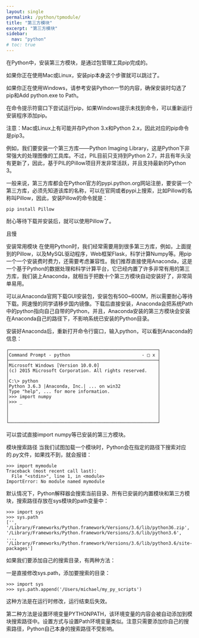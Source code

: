 ```yaml
---
layout: single
permalink: /python/tpmodule/
title: "第三方模块"
excerpt: "第三方模块"
sidebar:
  nav: "python"
# toc: true
---
```


在Python中，安装第三方模块，是通过包管理工具pip完成的。

如果你正在使用Mac或Linux，安装pip本身这个步骤就可以跳过了。

如果你正在使用Windows，请参考安装Python一节的内容，确保安装时勾选了pip和Add python.exe to Path。

在命令提示符窗口下尝试运行pip，如果Windows提示未找到命令，可以重新运行安装程序添加pip。

注意：Mac或Linux上有可能并存Python 3.x和Python 2.x，因此对应的pip命令是pip3。

例如，我们要安装一个第三方库——Python Imaging Library，这是Python下非常强大的处理图像的工具库。不过，PIL目前只支持到Python 2.7，并且有年头没有更新了，因此，基于PIL的Pillow项目开发非常活跃，并且支持最新的Python 3。

一般来说，第三方库都会在Python官方的pypi.python.org网站注册，要安装一个第三方库，必须先知道该库的名称，可以在官网或者pypi上搜索，比如Pillow的名称叫Pillow，因此，安装Pillow的命令就是：

    pip install Pillow
耐心等待下载并安装后，就可以使用Pillow了。

且慢

安装常用模块
在使用Python时，我们经常需要用到很多第三方库，例如，上面提到的Pillow，以及MySQL驱动程序，Web框架Flask，科学计算Numpy等。用pip一个一个安装费时费力，还需要考虑兼容性。我们推荐直接使用Anaconda，这是一个基于Python的数据处理和科学计算平台，它已经内置了许多非常有用的第三方库，我们装上Anaconda，就相当于把数十个第三方模块自动安装好了，非常简单易用。

可以从Anaconda官网下载GUI安装包，安装包有500~600M，所以需要耐心等待下载。网速慢的同学请移步国内镜像。下载后直接安装，Anaconda会把系统Path中的python指向自己自带的Python，并且，Anaconda安装的第三方模块会安装在Anaconda自己的路径下，不影响系统已安装的Python目录。

安装好Anaconda后，重新打开命令行窗口，输入python，可以看到Anaconda的信息：
```
┌────────────────────────────────────────────────────────┐
│Command Prompt - python                           - □ x │
├────────────────────────────────────────────────────────┤
│Microsoft Windows [Version 10.0.0]                      │
│(c) 2015 Microsoft Corporation. All rights reserved.    │
│                                                        │
│C:\> python                                             │
│Python 3.6.3 |Anaconda, Inc.| ... on win32              │
│Type "help", ... for more information.                  │
│>>> import numpy                                        │
│>>> _                                                   │
│                                                        │
│                                                        │
│                                                        │
└────────────────────────────────────────────────────────┘
```
可以尝试直接import numpy等已安装的第三方模块。

模块搜索路径
当我们试图加载一个模块时，Python会在指定的路径下搜索对应的.py文件，如果找不到，就会报错：
```
>>> import mymodule
Traceback (most recent call last):
  File "<stdin>", line 1, in <module>
ImportError: No module named mymodule
```
默认情况下，Python解释器会搜索当前目录、所有已安装的内置模块和第三方模块，搜索路径存放在sys模块的path变量中：
```
>>> import sys
>>> sys.path
['', '/Library/Frameworks/Python.framework/Versions/3.6/lib/python36.zip', '/Library/Frameworks/Python.framework/Versions/3.6/lib/python3.6', ..., '/Library/Frameworks/Python.framework/Versions/3.6/lib/python3.6/site-packages']
```
如果我们要添加自己的搜索目录，有两种方法：

一是直接修改sys.path，添加要搜索的目录：
```
>>> import sys
>>> sys.path.append('/Users/michael/my_py_scripts')
```
这种方法是在运行时修改，运行结束后失效。

第二种方法是设置环境变量PYTHONPATH，该环境变量的内容会被自动添加到模块搜索路径中。设置方式与设置Path环境变量类似。注意只需要添加你自己的搜索路径，Python自己本身的搜索路径不受影响。